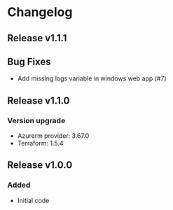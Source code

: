 # Changelog

## Release v1.1.1

## Bug Fixes

- Add missing logs variable in windows web app (#7)



   
## Release v1.1.0

### Version upgrade
-	Azurerm provider: 3.67.0
-	Terraform: 1.5.4
   
## Release v1.0.0

### Added
- Initial code
   